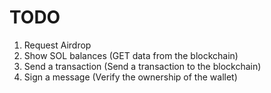 # TODO
1. Request Airdrop
2. Show SOL balances (GET data from the blockchain)
3. Send a transaction (Send a transaction to the blockchain)
4. Sign a message (Verify the ownership of the wallet)